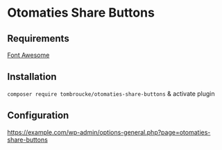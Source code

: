 # Otomaties Share Buttons

## Requirements
[Font Awesome](https://fontawesome.com/)

## Installation
`composer require tombroucke/otomaties-share-buttons` & activate plugin

## Configuration
https://example.com/wp-admin/options-general.php?page=otomaties-share-buttons